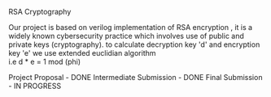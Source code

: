 RSA Cryptography 

Our project is based on verilog implementation of RSA encryption , it is a widely known cybersecurity practice which involves 
use of public and private keys (cryptography). to calculate decryption key 'd' and encryption key 'e' we use extended euclidian algorithm  
i.e  d * e = 1 mod (phi)

Project Proposal - DONE
Intermediate Submission - DONE
Final Submission - IN PROGRESS
